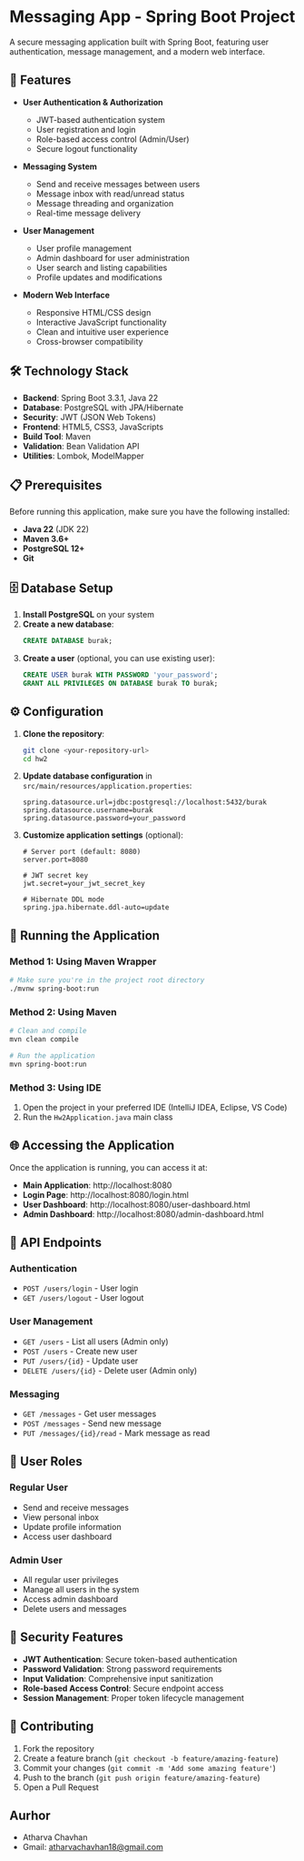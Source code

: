 # Messaging App - Spring Boot Project

A secure messaging application built with Spring Boot, featuring user authentication, message management, and a modern web interface.

## 🚀 Features

- **User Authentication & Authorization**
  - JWT-based authentication system
  - User registration and login
  - Role-based access control (Admin/User)
  - Secure logout functionality

- **Messaging System**
  - Send and receive messages between users
  - Message inbox with read/unread status
  - Message threading and organization
  - Real-time message delivery

- **User Management**
  - User profile management
  - Admin dashboard for user administration
  - User search and listing capabilities
  - Profile updates and modifications

- **Modern Web Interface**
  - Responsive HTML/CSS design
  - Interactive JavaScript functionality
  - Clean and intuitive user experience
  - Cross-browser compatibility

## 🛠️ Technology Stack

- **Backend**: Spring Boot 3.3.1, Java 22
- **Database**: PostgreSQL with JPA/Hibernate
- **Security**: JWT (JSON Web Tokens)
- **Frontend**: HTML5, CSS3, JavaScripts
- **Build Tool**: Maven
- **Validation**: Bean Validation API
- **Utilities**: Lombok, ModelMapper

## 📋 Prerequisites

Before running this application, make sure you have the following installed:

- **Java 22** (JDK 22)
- **Maven 3.6+**
- **PostgreSQL 12+**
- **Git**

## 🗄️ Database Setup

1. **Install PostgreSQL** on your system
2. **Create a new database**:
   ```sql
   CREATE DATABASE burak;
   ```
3. **Create a user** (optional, you can use existing user):
   ```sql
   CREATE USER burak WITH PASSWORD 'your_password';
   GRANT ALL PRIVILEGES ON DATABASE burak TO burak;
   ```

## ⚙️ Configuration

1. **Clone the repository**:
   ```bash
   git clone <your-repository-url>
   cd hw2
   ```

2. **Update database configuration** in `src/main/resources/application.properties`:
   ```properties
   spring.datasource.url=jdbc:postgresql://localhost:5432/burak
   spring.datasource.username=burak
   spring.datasource.password=your_password
   ```

3. **Customize application settings** (optional):
   ```properties
   # Server port (default: 8080)
   server.port=8080
   
   # JWT secret key
   jwt.secret=your_jwt_secret_key
   
   # Hibernate DDL mode
   spring.jpa.hibernate.ddl-auto=update
   ```

## 🚀 Running the Application

### Method 1: Using Maven Wrapper
```bash
# Make sure you're in the project root directory
./mvnw spring-boot:run
```

### Method 2: Using Maven
```bash
# Clean and compile
mvn clean compile

# Run the application
mvn spring-boot:run
```

### Method 3: Using IDE
1. Open the project in your preferred IDE (IntelliJ IDEA, Eclipse, VS Code)
2. Run the `Hw2Application.java` main class

## 🌐 Accessing the Application

Once the application is running, you can access it at:

- **Main Application**: http://localhost:8080
- **Login Page**: http://localhost:8080/login.html
- **User Dashboard**: http://localhost:8080/user-dashboard.html
- **Admin Dashboard**: http://localhost:8080/admin-dashboard.html

## 📱 API Endpoints

### Authentication
- `POST /users/login` - User login
- `GET /users/logout` - User logout

### User Management
- `GET /users` - List all users (Admin only)
- `POST /users` - Create new user
- `PUT /users/{id}` - Update user
- `DELETE /users/{id}` - Delete user (Admin only)

### Messaging
- `GET /messages` - Get user messages
- `POST /messages` - Send new message
- `PUT /messages/{id}/read` - Mark message as read

## 👥 User Roles

### Regular User
- Send and receive messages
- View personal inbox
- Update profile information
- Access user dashboard

### Admin User
- All regular user privileges
- Manage all users in the system
- Access admin dashboard
- Delete users and messages

## 🔐 Security Features

- **JWT Authentication**: Secure token-based authentication
- **Password Validation**: Strong password requirements
- **Input Validation**: Comprehensive input sanitization
- **Role-based Access Control**: Secure endpoint access
- **Session Management**: Proper token lifecycle management

## 🤝 Contributing

1. Fork the repository
2. Create a feature branch (`git checkout -b feature/amazing-feature`)
3. Commit your changes (`git commit -m 'Add some amazing feature'`)
4. Push to the branch (`git push origin feature/amazing-feature`)
5. Open a Pull Request

## Aurhor
- Atharva Chavhan
- Gmail: atharvachavhan18@gmail.com